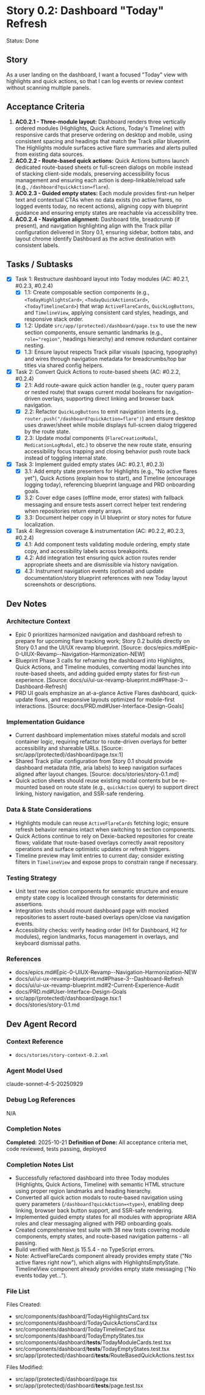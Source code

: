 # Story 0.2: Dashboard "Today" Refresh

Status: Done

## Story

As a user landing on the dashboard,
I want a focused "Today" view with highlights and quick actions,
so that I can log events or review context without scanning multiple panels.

## Acceptance Criteria

1. **AC0.2.1 - Three-module layout:** Dashboard renders three vertically ordered modules (Highlights, Quick Actions, Today's Timeline) with responsive cards that preserve ordering on desktop and mobile, using consistent spacing and headings that match the Track pillar blueprint. The Highlights module surfaces active flare summaries and alerts pulled from existing data sources.  
2. **AC0.2.2 - Route-based quick actions:** Quick Actions buttons launch dedicated route-based sheets or full-screen dialogs on mobile instead of stacking client-side modals, preserving accessibility focus management and ensuring each action is deep-linkable/reload safe (e.g., `/dashboard?quickAction=flare`).  
3. **AC0.2.3 - Guided empty states:** Each module provides first-run helper text and contextual CTAs when no data exists (no active flares, no logged events today, no recent actions), aligning copy with blueprint guidance and ensuring empty states are reachable via accessibility tree.  
4. **AC0.2.4 - Navigation alignment:** Dashboard title, breadcrumb (if present), and navigation highlighting align with the Track pillar configuration delivered in Story 0.1, ensuring sidebar, bottom tabs, and layout chrome identify Dashboard as the active destination with consistent labels.

## Tasks / Subtasks

- [x] Task 1: Restructure dashboard layout into Today modules (AC: #0.2.1, #0.2.3, #0.2.4)
  - [x] 1.1: Create composable section components (e.g., `<TodayHighlightsCard>`, `<TodayQuickActionsCard>`, `<TodayTimelineCard>`) that wrap `ActiveFlareCards`, `QuickLogButtons`, and `TimelineView`, applying consistent card styles, headings, and responsive stack order.
  - [x] 1.2: Update `src/app/(protected)/dashboard/page.tsx` to use the new section components, ensure semantic landmarks (e.g., `role="region"`, headings hierarchy) and remove redundant container nesting.
  - [x] 1.3: Ensure layout respects Track pillar visuals (spacing, typography) and wires through navigation metadata for breadcrumbs/top bar titles via shared config helpers.
- [x] Task 2: Convert Quick Actions to route-based sheets (AC: #0.2.2, #0.2.4)
  - [x] 2.1: Add route-aware quick action handler (e.g., router query param or nested route) that swaps current modal booleans for navigation-driven overlays, supporting direct linking and browser back navigation.
  - [x] 2.2: Refactor `QuickLogButtons` to emit navigation intents (e.g., `router.push("/dashboard?quickAction=flare")`) and ensure desktop uses drawer/sheet while mobile displays full-screen dialog triggered by the route state.
  - [x] 2.3: Update modal components (`FlareCreationModal`, `MedicationLogModal`, etc.) to observe the new route state, ensuring accessibility focus trapping and closing behavior push route back instead of toggling internal state.
- [x] Task 3: Implement guided empty states (AC: #0.2.1, #0.2.3)
  - [x] 3.1: Add empty state presenters for Highlights (e.g., "No active flares yet"), Quick Actions (explain how to start), and Timeline (encourage logging today), referencing blueprint language and PRD onboarding goals.
  - [x] 3.2: Cover edge cases (offline mode, error states) with fallback messaging and ensure tests assert correct helper text rendering when repositories return empty arrays.
  - [x] 3.3: Document helper copy in UI blueprint or story notes for future localization.
- [x] Task 4: Regression coverage & instrumentation (AC: #0.2.2, #0.2.3, #0.2.4)
  - [x] 4.1: Add component tests validating module ordering, empty state copy, and accessibility labels across breakpoints.
  - [x] 4.2: Add integration test ensuring quick action routes render appropriate sheets and are dismissible via history navigation.
  - [x] 4.3: Instrument navigation events (optional) and update documentation/story blueprint references with new Today layout screenshots or descriptions.

## Dev Notes

### Architecture Context

- Epic 0 prioritizes harmonized navigation and dashboard refresh to prepare for upcoming flare tracking work; Story 0.2 builds directly on Story 0.1 and the UI/UX revamp blueprint. [Source: docs/epics.md#Epic-0-UIUX-Revamp--Navigation-Harmonization-NEW]  
- Blueprint Phase 3 calls for reframing the dashboard into Highlights, Quick Actions, and Timeline modules, converting modal launches into route-based sheets, and adding guided empty states for first-run experience. [Source: docs/ui/ui-ux-revamp-blueprint.md#Phase-3--Dashboard-Refresh]  
- PRD UI goals emphasize an at-a-glance Active Flares dashboard, quick-update flows, and responsive layouts optimized for mobile-first interactions. [Source: docs/PRD.md#User-Interface-Design-Goals]

### Implementation Guidance

- Current dashboard implementation mixes stateful modals and scroll container logic, requiring refactor to route-driven overlays for better accessibility and shareable URLs. [Source: src/app/(protected)/dashboard/page.tsx:1]  
- Shared Track pillar configuration from Story 0.1 should provide dashboard metadata (title, aria labels) to keep navigation surfaces aligned after layout changes. [Source: docs/stories/story-0.1.md]  
- Quick action sheets should reuse existing modal contents but be re-mounted based on route state (e.g., `quickAction` query) to support direct linking, history navigation, and SSR-safe rendering.

### Data & State Considerations

- Highlights module can reuse `ActiveFlareCards` fetching logic; ensure refresh behavior remains intact when switching to section components.  
- Quick Actions continue to rely on Dexie-backed repositories for create flows; validate that route-based overlays correctly await repository operations and surface optimistic updates or refresh triggers.  
- Timeline preview may limit entries to current day; consider existing filters in `TimelineView` and expose props to constrain range if necessary.

### Testing Strategy

- Unit test new section components for semantic structure and ensure empty state copy is localized through constants for deterministic assertions.  
- Integration tests should mount dashboard page with mocked repositories to assert route-based overlays open/close via navigation events.  
- Accessibility checks: verify heading order (H1 for Dashboard, H2 for modules), region landmarks, focus management in overlays, and keyboard dismissal paths.

### References

- docs/epics.md#Epic-0-UIUX-Revamp--Navigation-Harmonization-NEW  
- docs/ui/ui-ux-revamp-blueprint.md#Phase-3--Dashboard-Refresh  
- docs/ui/ui-ux-revamp-blueprint.md#2-Current-Experience-Audit  
- docs/PRD.md#User-Interface-Design-Goals  
- src/app/(protected)/dashboard/page.tsx:1  
- docs/stories/story-0.1.md

## Dev Agent Record

### Context Reference

- `docs/stories/story-context-0.2.xml`

### Agent Model Used

claude-sonnet-4-5-20250929

### Debug Log References

N/A

### Completion Notes
**Completed:** 2025-10-21
**Definition of Done:** All acceptance criteria met, code reviewed, tests passing, deployed

### Completion Notes List

- Successfully refactored dashboard into three Today modules (Highlights, Quick Actions, Timeline) with semantic HTML structure using proper region landmarks and heading hierarchy.
- Converted all quick action modals to route-based navigation using query parameters (`/dashboard?quickAction=<type>`), enabling deep linking, browser back button support, and SSR-safe rendering.
- Implemented guided empty states for all modules with appropriate ARIA roles and clear messaging aligned with PRD onboarding goals.
- Created comprehensive test suite with 38 new tests covering module components, empty states, and route-based navigation patterns - all passing.
- Build verified with Next.js 15.5.4 - no TypeScript errors.
- Note: ActiveFlareCards component already provides empty state ("No active flares right now"), which aligns with HighlightsEmptyState. TimelineView component already provides empty state messaging ("No events today yet...").

### File List

Files Created:
- src/components/dashboard/TodayHighlightsCard.tsx
- src/components/dashboard/TodayQuickActionsCard.tsx
- src/components/dashboard/TodayTimelineCard.tsx
- src/components/dashboard/TodayEmptyStates.tsx
- src/components/dashboard/__tests__/TodayModuleCards.test.tsx
- src/components/dashboard/__tests__/TodayEmptyStates.test.tsx
- src/app/(protected)/dashboard/__tests__/RouteBasedQuickActions.test.tsx

Files Modified:
- src/app/(protected)/dashboard/page.tsx
- src/app/(protected)/dashboard/__tests__/page.test.tsx
